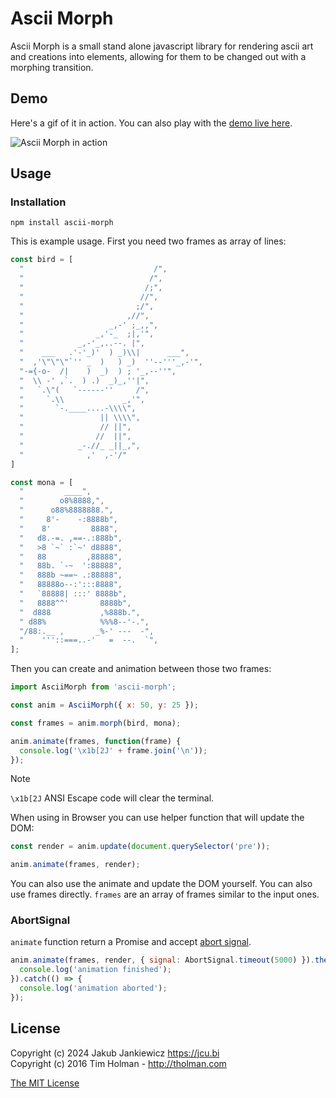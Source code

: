 # Ascii Morph

Ascii Morph is a small stand alone javascript library for rendering ascii art and creations into elements, allowing for them to be changed out with a morphing transition.

## Demo
Here's a gif of it in action. You can also play with the [demo live here](https://codepen.io/jcubic/pen/dyxXdLE).

![Ascii Morph in action](https://s3.amazonaws.com/tholman.com/static-assets/ascii-morph-demo.gif)

## Usage

### Installation

```
npm install ascii-morph
```

This is example usage. First you need two frames as array of lines:

```javascript
const bird = [
  "                             /",
  "                            /",
  "                           /;",
  "                          //",
  "                         ;/",
  "                       ,//",
  "                   _,-' ;_,,",
  "                _,'-_  ;|,'",
  "            _,-'_,..--. |",
  "    ___   .'-'_)'  ) _)\\|      ___",
  "  ,'\"\"\"`'' _  )   ) _)  ''--'''_,-'",
  "-={-o-  /|    )  _)  ) ; '_,--''",
  "  \\ -' ,`.  ) .)  _)_,''|",
  "   `.\"(   `------''     /",
  "     `.\\             _,'",
  "       `-.____....-\\\\",
  "                 || \\\\",
  "                 // ||",
  "                //  ||",
  "            _-.//_ _||_,",
  "              ,'  ,-'/"
]

const mona = [
  "         ____",
  "        o8%8888,",
  "      o88%8888888.",
  "     8'-    -:8888b",
  "    8'         8888",
  "   d8.-=. ,==-.:888b",
  "   >8 `~` :`~' d8888",
  "   88         ,88888",
  "   88b. `-~  ':88888",
  "   888b ~==~ .:88888",
  "   88888o--:':::8888",
  "   `88888| :::' 8888b",
  "   8888^^'       8888b",
  "  d888           ,%888b.",
  " d88%            %%%8--'-.",
  "/88:.__ ,       _%-' ---  -",
  "    '''::===..-'   =  --.  `",
];
```

Then you can create and animation between those two frames:

```javascript
import AsciiMorph from 'ascii-morph';

const anim = AsciiMorph({ x: 50, y: 25 });

const frames = anim.morph(bird, mona);

anim.animate(frames, function(frame) {
  console.log('\x1b[2J' + frame.join('\n'));
});
```

> [!NOTE]
> `\x1b[2J` ANSI Escape code will clear the terminal.

When using in Browser you can use helper function that will update the DOM:

```javascript
const render = anim.update(document.querySelector('pre'));

anim.animate(frames, render);
```

You can also use the animate and update the DOM yourself. You can also use frames directly.
`frames` are an array of frames similar to the input ones.

### AbortSignal

`animate` function return a Promise and accept [abort signal](https://developer.mozilla.org/en-US/docs/Web/API/AbortSignal).

```javascript
anim.animate(frames, render, { signal: AbortSignal.timeout(5000) }).then(() => {
  console.log('animation finished');
}).catch(() => {
  console.log('animation aborted');
});
```

## License

Copyright (c) 2024 Jakub Jankiewicz https://jcu.bi<br/>
Copyright (c) 2016 Tim Holman - http://tholman.com

[The MIT License](https://github.com/jcubic/ascii-morph/blob/master/LICENSE.md)
